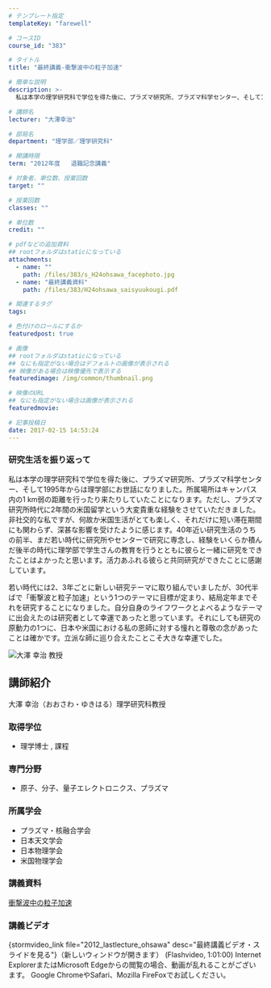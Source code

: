 ```yaml
---
# テンプレート指定
templateKey: "farewell"

# コースID
course_id: "383"

# タイトル
title: "最終講義-衝撃波中の粒子加速"

# 簡単な説明
description: >-
  私は本学の理学研究科で学位を得た後に、プラズマ研究所、プラズマ科学センター、そして1995年からは理学部にお世話になりました。所属場所はキャンパス内の1 km弱の距離を行ったり来たりしていたことに...

# 講師名
lecturer: "大澤幸治"

# 部局名
department: "理学部／理学研究科"

# 開講時限
term: "2012年度	退職記念講義"

# 対象者、単位数、授業回数
target: ""

# 授業回数
classes: ""

# 単位数
credit: ""

# pdfなどの追加資料
## rootフォルダはstaticになっている
attachments: 
  - name: "" 
    path: /files/383/s_H24ohsawa_facephoto.jpg
  - name: "最終講義資料" 
    path: /files/383/H24ohsawa_saisyuukougi.pdf

# 関連するタグ
tags:

# 色付けのロールにするか
featuredpost: true

# 画像
## rootフォルダはstaticになっている
## なにも指定がない場合はデフォルトの画像が表示される
## 映像がある場合は映像優先で表示する
featuredimage: /img/common/thumbnail.png

# 映像のURL
## なにも指定がない場合は画像が表示される
featuredmovie: 

# 記事投稿日
date: 2017-02-15 14:53:24
---
```


### 研究生活を振り返って

私は本学の理学研究科で学位を得た後に、プラズマ研究所、プラズマ科学センター、そして1995年からは理学部にお世話になりました。所属場所はキャンパス内の1 km弱の距離を行ったり来たりしていたことになります。ただし、プラズマ研究所時代に2年間の米国留学という大変貴重な経験をさせていただきました。非社交的な私ですが、何故か米国生活がとても楽しく、それだけに短い滞在期間にも関わらず、深甚な影響を受けたように感じます。40年近い研究生活のうちの前半、まだ若い時代に研究所やセンターで研究に専念し、経験をいくらか積んだ後半の時代に理学部で学生さんの教育を行うとともに彼らと一緒に研究をできたことはよかったと思います。活力あふれる彼らと共同研究ができたことに感謝しています。

若い時代には2、3年ごとに新しい研究テーマに取り組んでいましたが、30代半ばで「衝撃波と粒子加速」という1つのテーマに目標が定まり、結局定年までそれを研究することになりました。自分自身のライフワークとよべるようなテーマに出会えたのは研究者として幸運であったと思っています。それにしても研究の原動力の1つに、日本や米国における私の恩師に対する憧れと尊敬の念があったことは確かです。立派な師に巡り合えたことこそ大きな幸運でした。


![大澤 幸治 教授](/files/383/s_H24ohsawa_facephoto.jpg) 
## 講師紹介

大澤 幸治（おおさわ・ゆきはる）理学研究科教授

### 取得学位

* 理学博士 , 課程

### 専門分野

* 原子、分子、量子エレクトロニクス、プラズマ

### 所属学会

* プラズマ・核融合学会
* 日本天文学会
* 日本物理学会
* 米国物理学会


### 講義資料

[衝撃波中の粒子加速](/files/383/H24ohsawa_saisyuukougi.pdf) 

### 講義ビデオ

{stormvideo_link file="2012_lastlecture_ohsawa" desc="最終講義ビデオ・スライドを見る"}（新しいウィンドウが開きます） (Flashvideo, 1:01:00)
Internet ExplorerまたはMicrosoft Edgeからの閲覧の場合、動画が乱れることがございます。
Google ChromeやSafari、Mozilla FireFoxでお試しください。